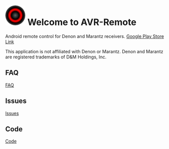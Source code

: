 # ![Alt text](avr-icon.png "AVR-Remote") Welcome to AVR-Remote 

Android remote control for Denon and Marantz receivers.
[Google Play Store Link](https://play.google.com/store/apps/details?id=de.pskiwi.avrremote)

This application is not affiliated with Denon or Marantz. 
Denon and Marantz are registered trademarks of D&M Holdings, Inc. 

## FAQ

[FAQ](https://github.com/pskiwi/avr-remote/wiki/FAQ)

## Issues

[Issues](https://github.com/pskiwi/avr-remote/issues)

## Code

[Code](https://github.com/pskiwi/avr-remote)
